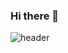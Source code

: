 ### Hi there 👋

![header](https://capsule-render.vercel.app/api?type=waving&height=200&text=CHAEHONG%20LIM!&fontAlign=80&fontAlignY=40&color=gradient)


<!--
**blangka/blangka** is a ✨ _special_ ✨ repository because its `README.md` (this file) appears on your GitHub profile.

Here are some ideas to get you started:

- 🔭 I’m currently working on ...
- 🌱 I’m currently learning ...
- 👯 I’m looking to collaborate on ...
- 🤔 I’m looking for help with ...
- 💬 Ask me about ...
- 📫 How to reach me: ...
- 😄 Pronouns: ...
- ⚡ Fun fact: ...
-->
